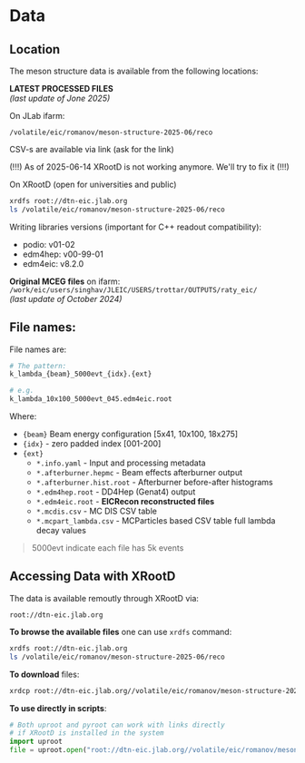 # Data

## Location

The meson structure data is available from the following locations:

**LATEST PROCESSED FILES**  
*(last update of Jone 2025)*

On JLab ifarm:  

```
/volatile/eic/romanov/meson-structure-2025-06/reco
```

CSV-s are available via link (ask for the link)

(!!!) As of 2025-06-14 XRootD is not working anymore. We'll try to fix it (!!!)

On XRootD (open for universities and public)

```bash
xrdfs root://dtn-eic.jlab.org
ls /volatile/eic/romanov/meson-structure-2025-06/reco
```

Writing libraries versions (important for C++ readout compatibility):
- podio: v01-02
- edm4hep: v00-99-01
- edm4eic: v8.2.0

**Original MCEG files** on ifarm:  
`/work/eic/users/singhav/JLEIC/USERS/trottar/OUTPUTS/raty_eic/`  
*(last update of October 2024)*


## File names: 


File names are: 

```bash
# The pattern:
k_lambda_{beam}_5000evt_{idx}.{ext}

# e.g.
k_lambda_10x100_5000evt_045.edm4eic.root
```

Where:

- `{beam}` Beam energy configuration [5x41, 10x100, 18x275]
- `{idx}` - zero padded index [001-200]
- `{ext}`
  - `*.info.yaml` - Input and processing metadata
  - `*.afterburner.hepmc` - Beam effects afterburner output 
  - `*.afterburner.hist.root` - Afterburner before-after histograms 
  - `*.edm4hep.root` - DD4Hep (Genat4) output
  - `*.edm4eic.root` - **EICRecon reconstructed files**
  - `*.mcdis.csv` - MC DIS CSV table
  - `*.mcpart_lambda.csv` - MCParticles based CSV table full lambda decay values

> 5000evt indicate each file has 5k events

## Accessing Data with XRootD

The data is available remoutly through XRootD via:  

```
root://dtn-eic.jlab.org
```

**To browse the available files** one can use `xrdfs` command:

```bash
xrdfs root://dtn-eic.jlab.org
ls /volatile/eic/romanov/meson-structure-2025-06/reco
```

**To download** files: 

```bash
xrdcp root://dtn-eic.jlab.org//volatile/eic/romanov/meson-structure-2025-06/reco/k_lambda_5x41_5000evt_200.edm4eic.root ./
```

**To use directly in scripts**:

```python
# Both uproot and pyroot can work with links directly 
# if XRootD is installed in the system
import uproot
file = uproot.open("root://dtn-eic.jlab.org//volatile/eic/romanov/meson-structure-2025-06/reco/k_lambda_5x41_5000evt_200.edm4eic.root")
```
